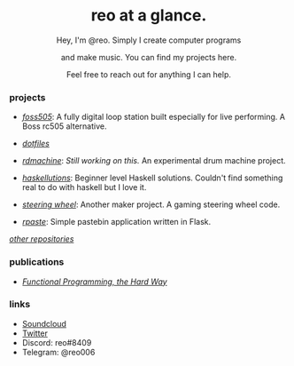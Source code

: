 <div align="center">
  <h1>reo at a glance.</h1>
  Hey, I'm @reo. Simply I create computer programs
  
  and make music. You can find my projects here.
  
  Feel free to reach out for anything I can help.
</div>

<h3>projects</h3>

- [_foss505_](https://github.com/reo6/foss505):  A fully digital loop station built especially for live performing. A Boss rc505 alternative.

- [_dotfiles_](https://github.com/reo6/dotfiles)

- [_rdmachine_](https://github.com/reo6/rdmachine): _Still working on this._ An experimental drum machine project.

- [_haskellutions_](https://github.com/reo6/haskellutions): Beginner level Haskell solutions. Couldn't find something real to do with haskell but I love it.

- [_steering wheel_](https://github.com/reo6/steering-wheel): Another maker project. A gaming steering wheel code.

- [_rpaste_](https://github.com/reo6/rpaste): Simple pastebin application written in Flask.

[_other repositories_](https://github.com/reo6?tab=repositories)

<h3>publications</h3>

- [_Functional Programming, the Hard Way_](https://reo6.github.io/functional-programming-the-hard-way)


<h3>links</h3>

- [Soundcloud](https://soundcloud.com/reo-522799201)
- [Twitter](https://twitter.com/Emreasaurus)
- Discord: reo#8409
- Telegram: @reo006
